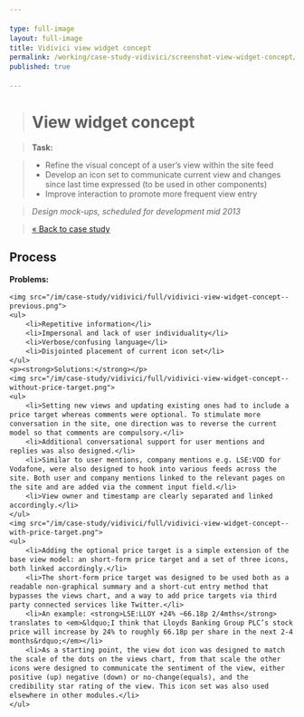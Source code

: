 ```yaml
---

type: full-image
layout: full-image
title: Vidivici view widget concept
permalink: /working/case-study-vidivici/screenshot-view-widget-concept/
published: true

---
```


<!-- > [&laquo; previous](/working/case-study-vidivici/screenshot-portfolio-holdings) | [Back to case study](/working/case-study-vidivici/) | [next &raquo;](/working/case-study-vidivici/screenshot-views-chart) -->

> # View widget concept

> **Task:**

> * Refine the visual concept of a user&rsquo;s view within the site feed
> * Develop an icon set to communicate current view and changes since last time expressed (to be used in other components)
> * Improve interaction to promote more frequent view entry

> *Design mock-ups, scheduled for development mid 2013*

> [&laquo; Back to case study](/working/case-study-vidivici/#images)


<div class="full-image-item">
	<h2>Process</h2>
	<p><strong>Problems:</strong></p>

	<img src="/im/case-study/vidivici/full/vidivici-view-widget-concept--previous.png">
	<ul>
		<li>Repetitive information</li>
		<li>Impersonal and lack of user individuality</li>
		<li>Verbose/confusing language</li>
		<li>Disjointed placement of current icon set</li>
	</ul>
	<p><strong>Solutions:</strong></p>
	<img src="/im/case-study/vidivici/full/vidivici-view-widget-concept--without-price-target.png">
	<ul>
		<li>Setting new views and updating existing ones had to include a price target whereas comments were optional. To stimulate more conversation in the site, one direction was to reverse the current model so that comments are compulsory.</li>
		<li>Additional conversational support for user mentions and replies was also designed.</li>
		<li>Similar to user mentions, company mentions e.g. LSE:VOD for Vodafone, were also designed to hook into various feeds across the site. Both user and company mentions linked to the relevant pages on the site and are added via the comment input field.</li>
		<li>View owner and timestamp are clearly separated and linked accordingly.</li>
	</ul>
	<img src="/im/case-study/vidivici/full/vidivici-view-widget-concept--with-price-target.png">
	<ul>
		<li>Adding the optional price target is a simple extension of the base view model: an short-form price target and a set of three icons, both linked accordingly.</li>
		<li>The short-form price target was designed to be used both as a readable non-graphical summary and a short-cut entry method that bypasses the views chart, and a way to add price targets via third party connected services like Twitter.</li>
		<li>An example: <strong>LSE:LLOY +24% ~66.18p 2/4mths</strong> translates to <em>&ldquo;I think that Lloyds Banking Group PLC’s stock price will increase by 24% to roughly 66.18p per share in the next 2-4 months&rdquo;</em></li>
		<li>As a starting point, the view dot icon was designed to match the scale of the dots on the views chart, from that scale the other icons were designed to communicate the sentiment of the view, either positive (up) negative (down) or no-change(equals), and the credibility star rating of the view. This icon set was also used elsewhere in other modules.</li>
	</ul>
</div>